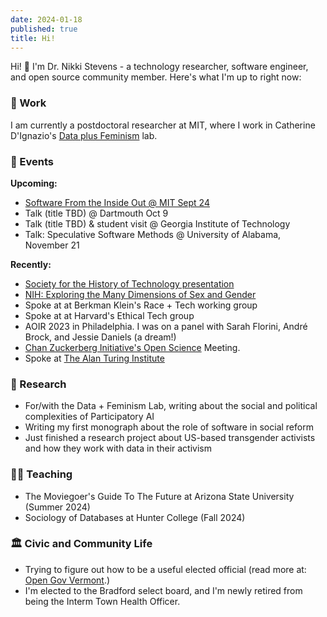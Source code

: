 ```yaml
---
date: 2024-01-18
published: true
title: Hi!
---
```



Hi! 👋 I'm Dr. Nikki Stevens - a technology researcher, software engineer, and open source community member.  Here's what I'm up to right now:

<h3>🏢 Work</h3>

I am currently a postdoctoral researcher at MIT, where I work in Catherine D'Ignazio's [Data plus Feminism](https://dataplusfeminism.mit.edu) lab.  

<h3>📆 Events</h3>

**Upcoming:** 
- [Software From the Inside Out @ MIT Sept 24](/posts/2024-09-20-mit-talk/)
- Talk (title TBD) @ Dartmouth Oct 9
- Talk (title TBD) & student visit @ Georgia Institute of Technology
- Talk: Speculative Software Methods @ University of Alabama, November 21


**Recently:**
- [Society for the History of Technology presentation](https://www.historyoftechnology.org/annual-meeting/2024-joint-icohtec-shot-annual-meeting/2024-joint-icohtec-shot-annual-meeting-call-for-papers/)
- [NIH: Exploring the Many Dimensions of Sex and Gender](https://www.genome.gov/event-calendar/exploring-the-many-dimensions-of-sex-and-gender-in-the-genomics-era)
- Spoke at at Berkman Klein's Race + Tech working group 
- Spoke at at Harvard's Ethical Tech group 
- AOIR 2023 in Philadelphia. I was on a panel with Sarah Florini, André Brock, and Jessie Daniels (a dream!)
- [Chan Zuckerberg Initiative's Open Science](https://chanzuckerberg.com/science/meetings/) Meeting.
- Spoke at [The Alan Turing Institute](https://www.turing.ac.uk/) 


<h3>📖 Research</h3>

- For/with the Data + Feminism Lab, writing about the social and political complexities of Participatory AI
- Writing my first monograph about the role of software in social reform
- Just finished a research project about US-based transgender activists and how they work with data in their activism

<h3>👨‍🏫 Teaching</h3>

- The Moviegoer's Guide To The Future at Arizona State University (Summer 2024)
- Sociology of Databases at Hunter College (Fall 2024)

<h3>🏛️ Civic and Community Life</h3>

- Trying to figure out how to be a useful elected official (read more at: [Open Gov Vermont](/series/open-gov-vermont/).)
- I'm elected to the Bradford select board, and I'm newly retired from being the Interm Town Health Officer.

